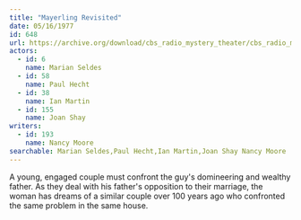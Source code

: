 ```yaml
---
title: "Mayerling Revisited"
date: 05/16/1977
id: 648
url: https://archive.org/download/cbs_radio_mystery_theater/cbs_radio_mystery_theater-0601-0650.zip/cbs_radio_mystery_theater-0601-0650%2Fcbsrmt_0648_the_mayerling_revisited.mp3
actors:  
  - id: 6
    name: Marian Seldes  
  - id: 58
    name: Paul Hecht  
  - id: 38
    name: Ian Martin  
  - id: 155
    name: Joan Shay
writers:  
  - id: 193
    name: Nancy Moore
searchable: Marian Seldes,Paul Hecht,Ian Martin,Joan Shay Nancy Moore
---
```

A young, engaged couple must confront the guy's domineering and wealthy father. As they deal with his father's opposition to their marriage, the woman has dreams of a similar couple over 100 years ago who confronted the same problem in the same house.